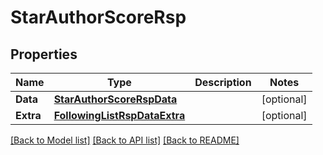 # StarAuthorScoreRsp

## Properties

Name | Type | Description | Notes
------------ | ------------- | ------------- | -------------
**Data** | [**StarAuthorScoreRspData**](StarAuthorScoreRsp_data.md) |  | [optional] 
**Extra** | [**FollowingListRspDataExtra**](FollowingListRsp_data_extra.md) |  | [optional] 

[[Back to Model list]](../README.md#documentation-for-models) [[Back to API list]](../README.md#documentation-for-api-endpoints) [[Back to README]](../README.md)


